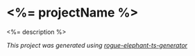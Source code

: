 # <%= projectName %>
<%= description %>

_This project was generated using [rogue-elephant-ts-generator](https://github.com/rogue-elephant/typescript-starter-project)_